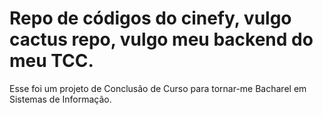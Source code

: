 # Repo de códigos do cinefy, vulgo cactus repo, vulgo meu backend do meu TCC.
Esse foi um projeto de Conclusão de Curso para tornar-me Bacharel em Sistemas de Informação.
